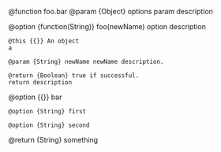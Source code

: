 @function foo.bar
@param {Object} options
param description

  @option {function(String)} foo(newName) 
  option description
  
    @this {{}} An object
    a

    @param {String} newName newName description.

    @return {Boolean} true if successful. 
    return description
  
  @option {{}} bar
  
    @option {String} first
    
    @option {String} second

@return {String} something 
